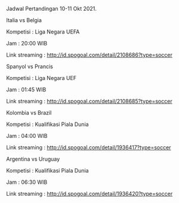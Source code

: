 Jadwal Pertandingan 10-11 Okt 2021.

Italia vs Belgia

Kompetisi : Liga Negara UEFA

Jam : 20:00 WIB

Link streaming : http://id.spogoal.com/detail/2108686?type=soccer

Spanyol vs Prancis

Kompetisi : Liga Negara UEF

Jam : 01:45 WIB

Link streaming : http://id.spogoal.com/detail/2108685?type=soccer

Kolombia vs Brazil

Kompetisi : Kualifikasi Piala Dunia

Jam : 04:00 WIB

Link streaming : http://id.spogoal.com/detail/1936417?type=soccer

Argentina vs Uruguay

Kompetisi : Kualifikasi Piala Dunia

Jam : 06:30 WIB

Link streaming : http://id.spogoal.com/detail/1936420?type=soccer

